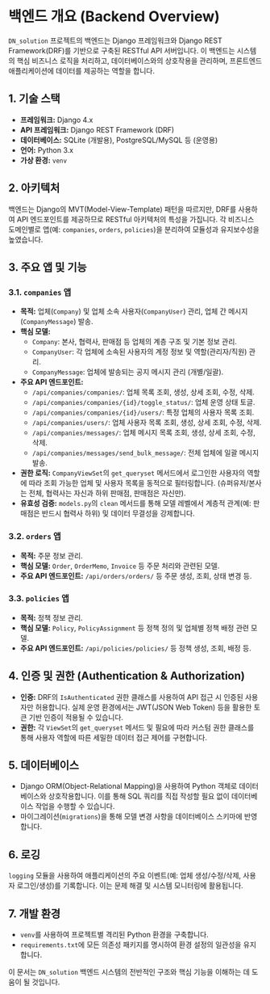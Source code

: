 # 백엔드 개요 (Backend Overview)

`DN_solution` 프로젝트의 백엔드는 Django 프레임워크와 Django REST Framework(DRF)를 기반으로 구축된 RESTful API 서버입니다. 이 백엔드는 시스템의 핵심 비즈니스 로직을 처리하고, 데이터베이스와의 상호작용을 관리하며, 프론트엔드 애플리케이션에 데이터를 제공하는 역할을 합니다.

## 1. 기술 스택

*   **프레임워크:** Django 4.x
*   **API 프레임워크:** Django REST Framework (DRF)
*   **데이터베이스:** SQLite (개발용), PostgreSQL/MySQL 등 (운영용)
*   **언어:** Python 3.x
*   **가상 환경:** `venv`

## 2. 아키텍처

백엔드는 Django의 MVT(Model-View-Template) 패턴을 따르지만, DRF를 사용하여 API 엔드포인트를 제공하므로 RESTful 아키텍처의 특성을 가집니다. 각 비즈니스 도메인별로 앱(예: `companies`, `orders`, `policies`)을 분리하여 모듈성과 유지보수성을 높였습니다.

## 3. 주요 앱 및 기능

### 3.1. `companies` 앱

*   **목적:** 업체(`Company`) 및 업체 소속 사용자(`CompanyUser`) 관리, 업체 간 메시지(`CompanyMessage`) 발송.
*   **핵심 모델:**
    *   `Company`: 본사, 협력사, 판매점 등 업체의 계층 구조 및 기본 정보 관리.
    *   `CompanyUser`: 각 업체에 소속된 사용자의 계정 정보 및 역할(관리자/직원) 관리.
    *   `CompanyMessage`: 업체에 발송되는 공지 메시지 관리 (개별/일괄).
*   **주요 API 엔드포인트:**
    *   `/api/companies/companies/`: 업체 목록 조회, 생성, 상세 조회, 수정, 삭제.
    *   `/api/companies/companies/{id}/toggle_status/`: 업체 운영 상태 토글.
    *   `/api/companies/companies/{id}/users/`: 특정 업체의 사용자 목록 조회.
    *   `/api/companies/users/`: 업체 사용자 목록 조회, 생성, 상세 조회, 수정, 삭제.
    *   `/api/companies/messages/`: 업체 메시지 목록 조회, 생성, 상세 조회, 수정, 삭제.
    *   `/api/companies/messages/send_bulk_message/`: 전체 업체에 일괄 메시지 발송.
*   **권한 로직:** `CompanyViewSet`의 `get_queryset` 메서드에서 로그인한 사용자의 역할에 따라 조회 가능한 업체 및 사용자 목록을 동적으로 필터링합니다. (슈퍼유저/본사는 전체, 협력사는 자신과 하위 판매점, 판매점은 자신만).
*   **유효성 검증:** `models.py`의 `clean` 메서드를 통해 모델 레벨에서 계층적 관계(예: 판매점은 반드시 협력사 하위) 및 데이터 무결성을 강제합니다.

### 3.2. `orders` 앱

*   **목적:** 주문 정보 관리.
*   **핵심 모델:** `Order`, `OrderMemo`, `Invoice` 등 주문 처리와 관련된 모델.
*   **주요 API 엔드포인트:** `/api/orders/orders/` 등 주문 생성, 조회, 상태 변경 등.

### 3.3. `policies` 앱

*   **목적:** 정책 정보 관리.
*   **핵심 모델:** `Policy`, `PolicyAssignment` 등 정책 정의 및 업체별 정책 배정 관련 모델.
*   **주요 API 엔드포인트:** `/api/policies/policies/` 등 정책 생성, 조회, 배정 등.

## 4. 인증 및 권한 (Authentication & Authorization)

*   **인증:** DRF의 `IsAuthenticated` 권한 클래스를 사용하여 API 접근 시 인증된 사용자만 허용합니다. 실제 운영 환경에서는 JWT(JSON Web Token) 등을 활용한 토큰 기반 인증이 적용될 수 있습니다.
*   **권한:** 각 `ViewSet`의 `get_queryset` 메서드 및 필요에 따라 커스텀 권한 클래스를 통해 사용자 역할에 따른 세밀한 데이터 접근 제어를 구현합니다.

## 5. 데이터베이스

*   Django ORM(Object-Relational Mapping)을 사용하여 Python 객체로 데이터베이스와 상호작용합니다. 이를 통해 SQL 쿼리를 직접 작성할 필요 없이 데이터베이스 작업을 수행할 수 있습니다.
*   마이그레이션(`migrations`)을 통해 모델 변경 사항을 데이터베이스 스키마에 반영합니다.

## 6. 로깅

`logging` 모듈을 사용하여 애플리케이션의 주요 이벤트(예: 업체 생성/수정/삭제, 사용자 로그인/생성)를 기록합니다. 이는 문제 해결 및 시스템 모니터링에 활용됩니다.

## 7. 개발 환경

*   `venv`를 사용하여 프로젝트별 격리된 Python 환경을 구축합니다.
*   `requirements.txt`에 모든 의존성 패키지를 명시하여 환경 설정의 일관성을 유지합니다.

이 문서는 `DN_solution` 백엔드 시스템의 전반적인 구조와 핵심 기능을 이해하는 데 도움이 될 것입니다.
